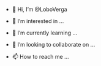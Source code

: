 - 👋 Hi, I’m @LoboVerga

- 👀 I’m interested in ...
- 🌱 I’m currently learning ...
- 💞️ I’m looking to collaborate on ...
- 📫 How to reach me ...

<!---
LoboVerga/LoboVerga is a ✨ special ✨ repository because its `README.md` (this file) appears on your GitHub profile.
You can click the Preview link to take a look at your changes.
--->
